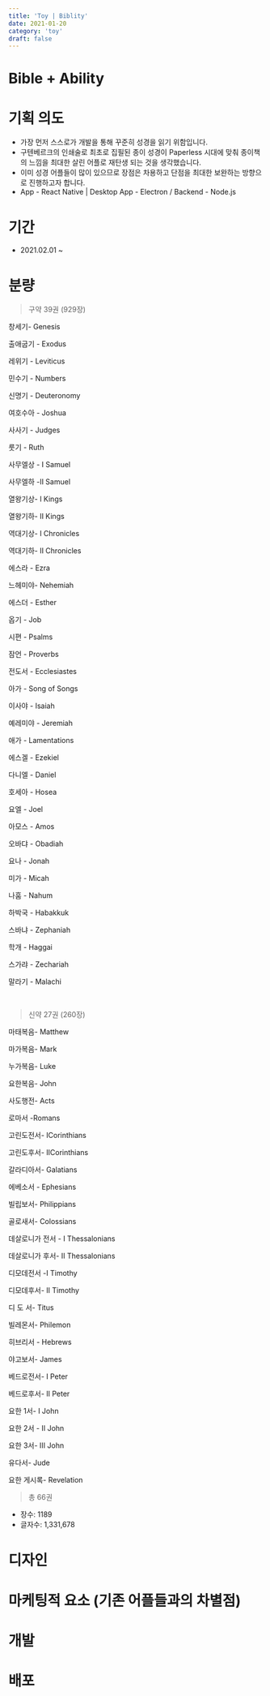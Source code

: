 ```yaml
---
title: 'Toy | Biblity'
date: 2021-01-20
category: 'toy'
draft: false
---
```


# Bible + Ability

# 기획 의도

- 가장 먼저 스스로가 개발을 통해 꾸준히 성경을 읽기 위함입니다.
- 구텐베르크의 인쇄술로 최초로 집필된 종이 성경이 Paperless 시대에 맞춰 종이책의 느낌을 최대한 살린 어플로 재탄생 되는 것을 생각했습니다.
- 이미 성경 어플들이 많이 있으므로 장점은 차용하고 단점을 최대한 보완하는 방향으로 진행하고자 합니다.
- App - React Native | Desktop App - Electron / Backend - Node.js

# 기간

- 2021.02.01 ~

# 분량

> 구약 39권 (929장)

창세기- Genesis

출애굽기 - Exodus

레위기 - Leviticus

민수기 - Numbers

신명기 - Deuteronomy

여호수아 - Joshua

사사기 - Judges

룻기 - Ruth

사무엘상 - Ⅰ Samuel

사무엘하 -Ⅱ Samuel

열왕기상- Ⅰ Kings

열왕기하- Ⅱ Kings

역대기상- Ⅰ Chronicles

역대기하- Ⅱ Chronicles

에스라 - Ezra

느헤미야- Nehemiah

에스더 - Esther

옵기 - Job

시편 - Psalms

잠언 - Proverbs

전도서 - Ecclesiastes

아가 - Song of Songs

이사야 - Isaiah

예레미야 - Jeremiah

애가 - Lamentations

에스겔 - Ezekiel

다니엘 - Daniel

호세아 - Hosea

요엘 - Joel

아모스 - Amos

오바댜 - Obadiah

요나 - Jonah

미가 - Micah

나훔 - Nahum

하박국 - Habakkuk

스바냐 - Zephaniah

학개 - Haggai

스가랴 - Zechariah

말라기 - Malachi

<br>

> 신약 27권 (260장)

마태복음- Matthew

마가복음- Mark

누가복음- Luke

요한복음- John

사도행전- Acts

로마서 -Romans

고린도전서- ⅠCorinthians

고린도후서- ⅡCorinthians

갈라디아서- Galatians

에베소서 - Ephesians

빌립보서- Philippians

골로새서- Colossians

데살로니가 전서 - Ⅰ Thessalonians

데살로니가 후서- Ⅱ Thessalonians

디모데전서 -Ⅰ Timothy

디모데후서- Ⅱ Timothy

디 도 서- Titus

빌레몬서- Philemon

히브리서 - Hebrews

야고보서- James

베드로전서- Ⅰ Peter

베드로후서- Ⅱ Peter

요한 1서- Ⅰ John

요한 2서 - Ⅱ John

요한 3서- Ⅲ John

유다서- Jude

요한 게시록- Revelation

> 총 66권

- 장수: 1189
- 글자수: 1,331,678

# 디자인

# 마케팅적 요소 (기존 어플들과의 차별점)

# 개발

# 배포
